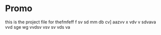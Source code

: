 # Promo
this is the project file for thefmfeff f sv sd
mm db cv] aazvv x vdv v sdvava  vvd sge wg
vvdsv vsv sv vds va
